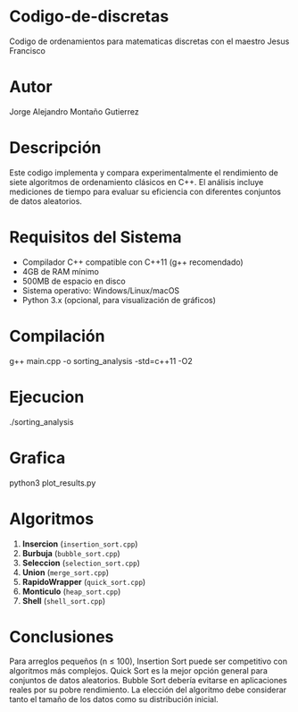 # Codigo-de-discretas
Codigo de ordenamientos para matematicas discretas con el maestro Jesus Francisco

# Autor
Jorge Alejandro Montaño Gutierrez

# Descripción
Este codigo implementa y compara experimentalmente el rendimiento de siete algoritmos de ordenamiento clásicos en C++. El análisis incluye mediciones de tiempo para evaluar su eficiencia con diferentes conjuntos de datos aleatorios.

# Requisitos del Sistema
- Compilador C++ compatible con C++11 (g++ recomendado)
- 4GB de RAM mínimo
- 500MB de espacio en disco
- Sistema operativo: Windows/Linux/macOS
- Python 3.x (opcional, para visualización de gráficos)

# Compilación
g++ main.cpp -o sorting_analysis -std=c++11 -O2

# Ejecucion
./sorting_analysis

# Grafica
python3 plot_results.py

# Algoritmos

1. **Insercion** (`insertion_sort.cpp`)
2. **Burbuja** (`bubble_sort.cpp`)
3. **Seleccion** (`selection_sort.cpp`)
4. **Union** (`merge_sort.cpp`)
5. **RapidoWrapper** (`quick_sort.cpp`)
6. **Monticulo** (`heap_sort.cpp`)
7. **Shell** (`shell_sort.cpp`)

# Conclusiones
Para arreglos pequeños (n ≤ 100), Insertion Sort puede ser competitivo con algoritmos más complejos.
Quick Sort es la mejor opción general para conjuntos de datos aleatorios.
Bubble Sort debería evitarse en aplicaciones reales por su pobre rendimiento.
La elección del algoritmo debe considerar tanto el tamaño de los datos como su distribución inicial.
